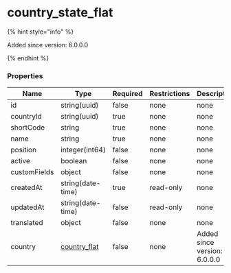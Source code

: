 
# country_state_flat

{% hint style="info" %}

Added since version: 6.0.0.0

{% endhint %}

### Properties

|Name|Type|Required|Restrictions|Description|
|---|---|---|---|---|
|id|string(uuid)|false|none|none|
|countryId|string(uuid)|true|none|none|
|shortCode|string|true|none|none|
|name|string|true|none|none|
|position|integer(int64)|false|none|none|
|active|boolean|false|none|none|
|customFields|object|false|none|none|
|createdAt|string(date-time)|true|read-only|none|
|updatedAt|string(date-time)|false|read-only|none|
|translated|object|false|none|none|
|country|[country_flat](/schema/country_flat)|false|none|Added since version: 6.0.0.0|
